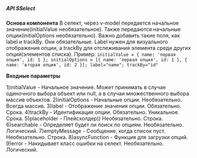 ##### API SSelect

**Основа компонента**
В селект, через v-model передается начальное значение(initialValue необязательное). Также передаются начальные опции(initialOptions необязательно).
Важно добавить такие поля, как label и trackBy. Они обязательные. Label нужен для визуального отображения опции,
а trackBy для отслеживания элемента среди других опций(элементов списка).
Пример:
`initialValue = { name: 'первая опция', id: 1 }; initialOptions = [{ name: 'первая опция', id: 1 }, { name: 'вторая опция', id: 2 }]; label="name"; trackBy="id"`

**Входные параметры**

1)initialValue - Начальное значение. Может принимать в случае одиночного выбора объект или null, а в случаи множественного выбора массив объектов.
2)initialOptions - Начальные опции. Необязательно. Всегда массив.
3)label - Отображение значения опции. Обязательно. Срока.
4)trackBy - Идентификация опции. Обязательно. Уникальное. Срока.
5)placeholder - Плейсхолдер)) Необязательно. Строка.
6)searchable - Определяет будет ли поиск по опциям. Необязательно. Логический.
7)emptyMessage - Сообщение, когда список пуст. Необязательно. Строка.
8)asyncFunction - Функция для загрузки опций.
9)error - Накидывает класс ошибки на селект. Необязательно. Логический.
